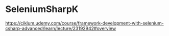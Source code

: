 # SeleniumSharpK
https://ciklum.udemy.com/course/framework-development-with-selenium-csharp-advanced/learn/lecture/23192942#overview
